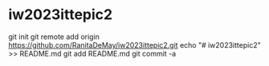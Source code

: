 # iw2023ittepic2
git init
git remote add origin https://github.com/RanitaDeMay/iw2023ittepic2.git
echo "# iw2023ittepic2" >> README.md
git add README.md
git commit -a